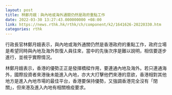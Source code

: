```yaml
---
layout: post
title: 林鄭月娥：與內地或海外通關仍然是政府重點工作
date: 2022-03-30 13:27:43.000000000 +08:00
link: https://news.rthk.hk/rthk/ch/component/k2/1641626-20220330.htm
categories: rthk
---
```


行政長官林鄭月娥表示，與內地或海外通關仍然是香港政府的重點工作，政府立場是希望同時與內地及海外恢復人員往來，當中的先後次序是難以說明，相信要逐步進行，並視乎實際情況。

林鄭月娥表示，香港的優勢正正是發揮橋樑作用，要連通內地及海外。若只連通海外，國際投資者來港後未能進入內地，亦大大打擊他們來港的意欲，香港相對其他地方是進入內地市場的最佳平台，香港要保持優勢，又強調香港完全沒有「閉關」，但來港及進入內地有相關檢疫要求。
